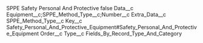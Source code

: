 <?xml version="1.0" encoding="UTF-8"?>
<CustomMetadata xmlns="http://soap.sforce.com/2006/04/metadata" xmlns:xsi="http://www.w3.org/2001/XMLSchema-instance" xmlns:xsd="http://www.w3.org/2001/XMLSchema">
    <label>SPPE Safety Personal And Protective</label>
    <protected>false</protected>
    <values>
        <field>Data__c</field>
        <value xsi:type="xsd:string">Equipment__c;SPPE_Method_Type__c;Number__c</value>
    </values>
    <values>
        <field>Extra_Data__c</field>
        <value xsi:type="xsd:string">SPPE_Method_Type__c</value>
    </values>
    <values>
        <field>Key__c</field>
        <value xsi:type="xsd:string">Safety_Personal_And_Protective_Equipment#Safety_Personal_And_Protective_Equipment</value>
    </values>
    <values>
        <field>Order__c</field>
        <value xsi:nil="true"/>
    </values>
    <values>
        <field>Type__c</field>
        <value xsi:type="xsd:string">Fields_By_Record_Type_And_Category</value>
    </values>
</CustomMetadata>
